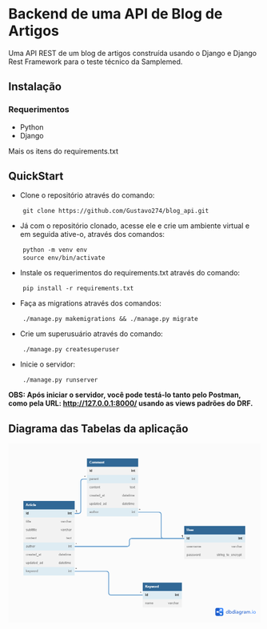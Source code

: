 # Backend de uma API de Blog de Artigos

Uma API REST de um blog de artigos construída usando o Django e Django Rest Framework para o teste técnico da Samplemed.

## Instalação

### Requerimentos

- Python
- Django

Mais os itens do requirements.txt

## QuickStart

- Clone o repositório através do comando:
```
    git clone https://github.com/Gustavo274/blog_api.git
```
- Já com o repositório clonado, acesse ele e crie um ambiente virtual e em seguida ative-o, através dos comandos:
```
    python -m venv env 
    source env/bin/activate
```
- Instale os requerimentos do requirements.txt através do comando:
```
    pip install -r requirements.txt
```
- Faça as migrations através dos comandos:
```
    ./manage.py makemigrations && ./manage.py migrate
```
- Crie um superusuário através do comando:
```
    ./manage.py createsuperuser
```
- Inicie o servidor: 
```
    ./manage.py runserver
```

**OBS: Após iniciar o servidor, você pode testá-lo tanto pelo Postman, como pela URL: http://127.0.0.1:8000/ usando as views padrões do DRF.**

## Diagrama das Tabelas da aplicação

![Imagem](https://github.com/Gustavo274/blog_api/blob/main/DBML_do_blog.png)
